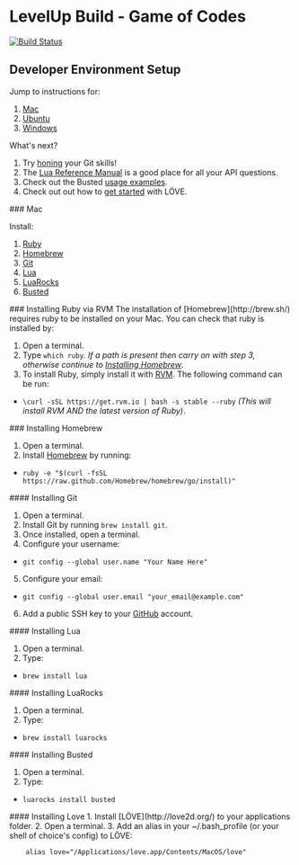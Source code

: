 # LevelUp Build - Game of Codes

[![Build Status](https://travis-ci.org/twlevelup/syd-3-game-of-codes.png?branch=master)](https://travis-ci.org/twlevelup/syd-3-game-of-codes)


## Developer Environment Setup

Jump to instructions for:

1. [Mac](#mac)
2. [Ubuntu](#ubuntu)
3. [Windows](#windows)

What's next?

1. Try [honing](http://try.github.io/levels/1/challenges/1) your Git skills!
2. The [Lua Reference Manual](http://www.lua.org/manual/5.1/index.html#contents) is a good place for all your API questions.
3. Check out the Busted [usage examples](http://olivinelabs.com/busted/).
4. Check out out how to [get started](http://www.love2d.org/wiki/Getting_Started) with LÖVE.


<a name="mac"/>
### Mac

Install:

1. [Ruby](#ruby_mac)
2. [Homebrew](#homebrew_mac)
3. [Git](#git_mac)
4. [Lua](#lua_mac)
5. [LuaRocks](#luarocks_mac)
6. [Busted](#busted_mac)

<a name="ruby_mac"/>
### Installing Ruby via RVM
The installation of [Homebrew](http://brew.sh/) requires ruby to be installed on your Mac. You can check that ruby is installed by:

1. Open a terminal.
2. Type `which ruby`. *If a path is present then carry on with step 3, otherwise continue to [Installing Homebrew](#homebrew)*.
3. To install Ruby, simply install it with [RVM](http://rvm.io/). The following command can be run:
  * `\curl -sSL https://get.rvm.io | bash -s stable --ruby` *(This will install RVM _AND_ the latest version of Ruby)*.

<a name="homebrew_mac"/>
### Installing Homebrew

1. Open a terminal.
2. Install [Homebrew](http://brew.sh/) by running:

  * `ruby -e "$(curl -fsSL https://raw.github.com/Homebrew/homebrew/go/install)"`

<a name="git_mac"/>
#### Installing Git

1. Open a terminal.
2. Install Git by running `brew install git`.
3. Once installed, open a terminal.
4. Configure your username:
  * `git config --global user.name "Your Name Here"`
5. Configure your email:
  * `git config --global user.email "your_email@example.com"`
6. Add a public SSH key to your [GitHub](https://github.com/) account.

<a name="lua_mac"/>
#### Installing Lua

1. Open a terminal.
2. Type:
  * `brew install lua`

<a name="luarocks_mac"/>
#### Installing LuaRocks

1. Open a terminal.
2. Type:
  * `brew install luarocks`

<a name="busted_mac"/>
#### Installing Busted

1. Open a terminal.
2. Type:
  * `luarocks install busted`

<a name="love_mac"/>
#### Installing Love
1. Install [LÖVE](http://love2d.org/) to your applications folder.
2. Open a terminal.
3. Add an alias in your ~/.bash_profile (or your shell of choice's config) to LÖVE:

        alias love="/Applications/love.app/Contents/MacOS/love"
